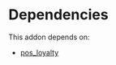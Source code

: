 # Dependencies

This addon depends on:

- [pos_loyalty](https://github.com/bringout/oca-ocb-pos/tree/e104ae7ae3043eb0da981a87a1b7c4a2e7188ac2/odoo-bringout-oca-ocb-pos_loyalty)
